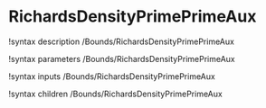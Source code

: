 <!-- MOOSE Documentation Stub: Remove this when content is added. -->

# RichardsDensityPrimePrimeAux
!syntax description /Bounds/RichardsDensityPrimePrimeAux

!syntax parameters /Bounds/RichardsDensityPrimePrimeAux

!syntax inputs /Bounds/RichardsDensityPrimePrimeAux

!syntax children /Bounds/RichardsDensityPrimePrimeAux
